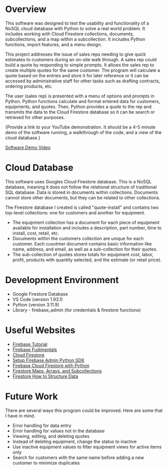 # Overview
This software was designed to test the usability and functionality of a NoSQL cloud database with Python to solve a real world problem. It includes working with Cloud Firestore collections, documents, subcollections, and a map within a subcollection. It includes Python functions, import features, and a menu design.

This project addresses the issue of sales reps needing to give quick estimates to customers during an on-site walk through. A sales rep could build a quote by responding to simple prompts. It allows the sales rep to create multiple quotes for the same customer. The program will calculate a quote based on the entries and store it for later reference or it can be accessed by administrative staff for other tasks such as drafting contracts, ordering products, etc. 

The user (sales rep) is presented with a menu of options and prompts in Python. Python functions calculate and format entered data for customers, equipments, and quotes. Then, Python provides a quote to the rep and transmits the data to the Cloud Firestore database so it can be search or retrieved for other purposes.

{Provide a link to your YouTube demonstration. It should be a 4-5 minute demo of the software running, a walkthrough of the code, and a view of the cloud database.}

[Software Demo Video](https://www.loom.com/share/97481485512b48c7a11e0ac1ef673f31?sid=208bcc92-e28c-4962-b195-ed82f9473fca)

# Cloud Database
This software uses Googles Cloud Firestore database. This is a NoSQL database, meaning it does not follow the relational structure of traditional SQL database. Data is stored in documents within collections. Documents cannot store other documents, but they can be related to other collections.

The Firestore database I created is called "quote-install" and contains two top-level collections: one for customers and another for equipment. 
- The equipment collection has a document for each piece of equipment available for installation and includes a description, part number, time to install, cost, retail, etc. 
- Documents within the customers collection are unique for each customer. Each cusotmer document contains basic information like name, address, and email, as well as a sub-collection for their quotes. 
- The sub-collection of quotes stores totals for equipment cost, labor, profit, products with quantity selected, and the estimate (or retail price).

# Development Environment

* Google Firestore Database
* VS Code (version 1.93.1)
* Python (version 3.11.9)
* Library - firebase_admin (for credentials & firestore functions)

# Useful Websites
- [Firebase Tutorial](https://www.youtube.com/watch?v=QcsAb2RR52c&list=PLl-K7zZEsYLmOF_07IayrTntevxtbUxDL&t=1s)
- [Firebase Fudimentals](https://www.youtube.com/watch?v=p9pgI3Mg-So&t=13s)
- [Cloud Firestore](https://www.youtube.com/watch?v=v_hR4K4auoQ)
- [Setup Firebase Admin Python SDK](https://github.com/firebase/firebase-admin-python)
- [Firebase Cloud Firestore with Python](https://www.youtube.com/watch?v=N0j6Fe2vAK4)
- [Firestore Maps, Arrays, and Subcollections](https://www.youtube.com/watch?v=o7d5Zeic63s&t=10s)
- [Firestore How to Structure Data](https://www.youtube.com/watch?v=haMOUb3KVSo)

# Future Work
There are several ways this program could be improved. Here are some that I have in mind.

- Error handling for data entry
- Error handling for values not in the database
- Viewing, editing, and deleting quotes
- Instead of deleting equipment, change the status to inactive
- Use inactive equipment values to filter equipment views for active items only
- Search for customers with the same name before adding a new customer to minimize duplicates
